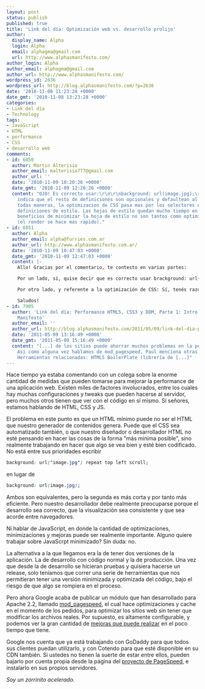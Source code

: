 ```yaml
---
layout: post
status: publish
published: true
title: 'Link del día: Optimización web vs. desarrollo prolijo'
author:
  display_name: Alpha
  login: Alpha
  email: alphagma@gmail.com
  url: http://www.alphasmanifesto.com/
author_login: Alpha
author_email: alphagma@gmail.com
author_url: http://www.alphasmanifesto.com/
wordpress_id: 2636
wordpress_url: http://blog.alphasmanifesto.com/?p=2636
date: '2010-11-08 11:23:28 +0000'
date_gmt: '2010-11-08 13:23:28 +0000'
categories:
- Link del día
- Technology
tags:
- JavaScript
- HTML
- performance
- CSS
- desarrollo web
comments:
- id: 6850
  author: Martin Alterisio
  author_email: malterisio777@gmail.com
  author_url: ''
  date: '2010-11-09 10:20:26 +0000'
  date_gmt: '2010-11-09 12:20:26 +0000'
  content: "OJO! Es correcto usar:\r\n\r\nbackground: url(image.jpg);\r\n\r\nla especificacion
    indica que el resto de definiciones son opcionales y defaultean al valor inicial.\r\n\r\nDe
    todas maneras, la optimizacion de CSS pasa mas por los selectores que por las
    definiciones de estilo. Las hojas de estilo quedan mucho tiempo en cache, los
    beneficios de minimizar la hoja de estilo no son tantos como optimizar los selectores
    (el render se hace mas rapido)."
- id: 6851
  author: Alpha
  author_email: alpha@furries.com.ar
  author_url: http://www.alphasmanifesto.com.ar/
  date: '2010-11-09 10:47:03 +0000'
  date_gmt: '2010-11-09 12:47:03 +0000'
  content: |-
    Allo! Gracias por el comentario, te contesto en varias partes:

    Por un lado, sí, quise decir que es correcto usar brackground: url(image.jpg); como la forma corta, pero que no está entre las prioridades del desarrollador darse cuenta si lo está escribiendo corto, largo, si el valor que pone es el default o el default por herencia. Un par de palabras más en el texto para estar seguro no son tanto problema.

    Por otro lado, y referente a la optimización de CSS: Sí, tenés razón, y ese es un punto que omití, el tiempo de renderización. Aún así, creo que el tamaño está relacionado. Incluso a pesar del caché del lado del servidor (no tengamos en cuenta el del cliente, ya que podríamos pensar en el caso de la primera visita), el tiempo de transferencia de poder ser reducido es mejor todavía, y soy de los enfermitos que piensan que cada byte cuenta. Sé que no se gana demasiado, pero la meta es llegar a un punto en donde la experiencia del usuario sea el presionar enter en una barra de direcciones y tener una página web instantáneamente cargada. Creo que quien logre eso a pesar de las distinciones de velocidad y localización podrá tener a su favor un punto muy grande en cuanto a capacidad de optimización.

    Saludos!
- id: 7905
  author: 'Link del día: Performance HTML5, CSS3 y DOM, Parte 1: Intro | Alpha''s
    Manifesto'
  author_email: ''
  author_url: http://blog.alphasmanifesto.com/2011/05/09/link-del-dia-performance-html5-css3-y-dom-parte-1-intro/
  date: '2011-05-09 13:16:49 +0000'
  date_gmt: '2011-05-09 15:16:49 +0000'
  content: "[...] de los sitios puede ahorrar muchos problemas en la performance.
    Así como alguna vez hablamos de mod_pagespeed, Paul menciona otras alternativas.
    Herramientas relacionadas: HTML5 BoilerPlate (librería de [...]"
---
```


Hace tiempo ya estaba comentando con un colega sobre la enorme cantidad de medidas que pueden tomarse para mejorar la performance de una aplicación web. Existen miles de factores involucrados, entre los cuales hay muchas configuraciones y tweaks que pueden hacerse al servidor, pero muchos otros tienen que ver con el código en sí mismo. Sí señores, estamos hablando de HTML, CSS y JS.

El problema en este punto es que un HTML mínimo puede no ser el HTML que nuestro generador de contenidos genera. Puede que el CSS sea automatizado también, o que nuestro diseñador o desarrollador HTML no esté pensando en hacer las cosas de la forma "más mínima posible", sino realmente trabajando en hacer que algo se vea bien y esté bien codificado. No está entre sus prioridades escribir

```css
background: url("image.jpg") repeat top left scroll;
```

en lugar de

```css
background: url(image.jpg);
```

Ambos son equivalentes, pero la segunda es más corta y por tanto más eficiente. Pero nuestro desarrollador debe realmente preocuparse porque el desarrollo sea correcto, que la visualización sea consistente y que sea acorde entre navegadores.

Ni hablar de JavaScript, en donde la cantidad de optimizaciones, minimizaciones y mejoras puede ser realmente importante. Alguno quiere trabajar sobre JavaScrpt minimizado? Sin duda: no.

La alternativa a la que llegamos era la de tener dos versiones de la aplicación. La de desarrollo con código normal y la de producción. Una vez que desde la de desarrollo se hicieran pruebas y quisiera hacerse un release, solo teníamos que correr una serie de herramientas que nos permitieran tener una versión minimizada y optimizada del código, bajo el riesgo de que algo se rompiera en el proceso.

Pero ahora Google acaba de publicar un módulo que han desarrollado para Apache 2.2, llamado <a href="http://googlewebmastercentral.blogspot.com/2010/11/make-your-websites-run-faster.html">mod_pagespeed</a>, el cual hace optimizaciones y cache en el momento de los pedidos, para optimizar los sitios web sin tener que modificar los archivos reales. Por supuesto, es altamente configurable, y podemos ver la gran cantidad de <a href="http://www.modpagespeed.com/">mejoras que puede realizar</a> en el poco tiempo que tiene.

Google nos cuenta que ya está trabajando con GoDaddy para que todos sus clientes puedan utilizarlo, y con Cotendo para que esté disponible en su CDN también. Si ustedes no tienen la suerte de estar entre ellos, pueden bajarlo por cuenta propia desde la página del <a href="http://code.google.com/speed/page-speed/download.html">proyecto de PageSpeed</a>, e instalarlo en sus propios servidores.

_Soy un zorrinito acelerado._
